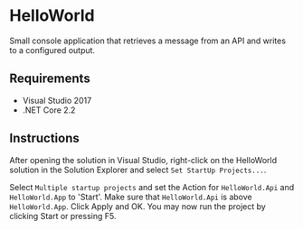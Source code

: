 # HelloWorld

Small console application that retrieves a message from an API and writes to a configured output.

## Requirements

* Visual Studio 2017
* .NET Core 2.2

## Instructions

After opening the solution in Visual Studio, right-click on the HelloWorld solution in the Solution Explorer and select `Set StartUp Projects...`.

Select `Multiple startup projects` and set the Action for `HelloWorld.Api` and `HelloWorld.App` to 'Start'. Make sure that `HelloWorld.Api` is above `HelloWorld.App`. Click Apply and OK. You may now run the project by clicking Start or pressing F5.
